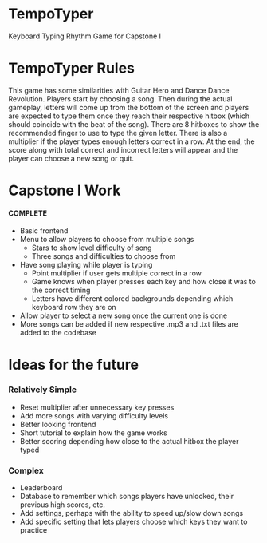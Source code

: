 # TempoTyper
Keyboard Typing Rhythm Game for Capstone I

# TempoTyper Rules
This game has some similarities with Guitar Hero and Dance Dance Revolution. Players start by choosing a song. Then during the actual gameplay, letters will come up from the bottom of the screen and players are expected to type them once they reach their respective hitbox (which should coincide with the beat of the song). There are 8 hitboxes to show the recommended finger to use to type the given letter. There is also a multiplier if the player types enough letters correct in a row. At the end, the score along with total correct and incorrect letters will appear and the player can choose a new song or quit.

# Capstone I Work
#### COMPLETE
- Basic frontend
- Menu to allow players to choose from multiple songs
  - Stars to show level difficulty of song
  - Three songs and difficulties to choose from
- Have song playing while player is typing
  - Point multiplier if user gets multiple correct in a row
  - Game knows when player presses each key and how close it was to the correct timing
  - Letters have different colored backgrounds depending which keyboard row they are on
- Allow player to select a new song once the current one is done
- More songs can be added if new respective .mp3 and .txt files are added to the codebase

# Ideas for the future
### Relatively Simple
- Reset multiplier after unnecessary key presses
- Add more songs with varying difficulty levels
- Better looking frontend
- Short tutorial to explain how the game works
- Better scoring depending how close to the actual hitbox the player typed
### Complex
- Leaderboard
- Database to remember which songs players have unlocked, their previous high scores, etc.
- Add settings, perhaps with the ability to speed up/slow down songs
- Add specific setting that lets players choose which keys they want to practice
